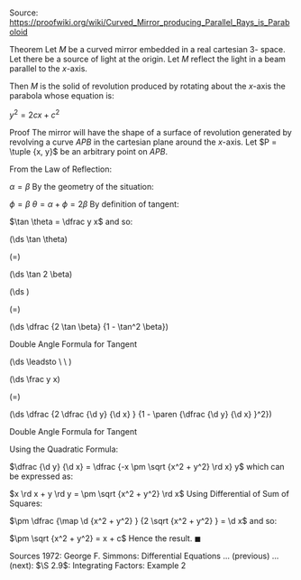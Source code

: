 # 

Source: https://proofwiki.org/wiki/Curved_Mirror_producing_Parallel_Rays_is_Paraboloid

Theorem
Let $M$ be a curved mirror embedded in a real cartesian $3$- space.
Let there be a source of light at the origin.
Let $M$ reflect the light in a beam parallel to the $x$-axis.

Then $M$ is the solid of revolution produced by rotating about the $x$-axis the parabola whose equation is:

$y^2 = 2 c x + c^2$


Proof
The mirror will have the shape of a surface of revolution generated by revolving a curve $APB$ in the cartesian plane around the $x$-axis.
Let $P = \tuple {x, y}$ be an arbitrary point on $APB$.




From the Law of Reflection:

$\alpha = \beta$
By the geometry of the situation:

$\phi = \beta$
$\theta = \alpha + \phi = 2 \beta$
By definition of tangent:

$\tan \theta = \dfrac y x$
and so:














\(\ds \tan \theta\)

\(=\)







\(\ds \tan 2 \beta\)




















\(\ds \)

\(=\)







\(\ds \dfrac {2 \tan \beta} {1 - \tan^2 \beta}\)





Double Angle Formula for Tangent








\(\ds \leadsto \ \ \)





\(\ds \frac y x\)

\(=\)







\(\ds \dfrac {2 \dfrac {\d y} {\d x} } {1 - \paren {\dfrac {\d y} {\d x} }^2}\)





Double Angle Formula for Tangent



Using the Quadratic Formula:

$\dfrac {\d y} {\d x} = \dfrac {-x \pm \sqrt {x^2 + y^2} \rd x} y$
which can be expressed as:

$x \rd x + y \rd y = \pm \sqrt {x^2 + y^2} \rd x$
Using Differential of Sum of Squares:

$\pm \dfrac {\map \d {x^2 + y^2} } {2 \sqrt {x^2 + y^2} } = \d x$
and so:

$\pm \sqrt {x^2 + y^2} = x + c$
Hence the result.
$\blacksquare$


Sources
1972: George F. Simmons: Differential Equations ... (previous) ... (next): $\S 2.9$: Integrating Factors: Example $2$




